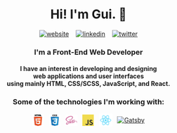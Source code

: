 <h1 align="center"> Hi! I'm Gui. 👋 </h1>

<p align="center">
    <a href="https://gdhebling.com"><img alt="website" width="26px"
            src="https://www.flaticon.com/svg/static/icons/svg/1828/1828555.svg" /></a>
    &nbsp;&nbsp;
    <a href="https://www.linkedin.com/in/gdhebling/"><img alt="linkedin" width="26px"
            src="https://image.flaticon.com/icons/svg/1383/1383262.svg" /></a>
    &nbsp;&nbsp;
    <a href="https://twitter.com/gdhebling"><img alt="twitter" width="26px"
            src="https://image.flaticon.com/icons/svg/1383/1383265.svg" /></a>
</p>
<h3 align="center"> I'm a Front-End Web Developer</h3>
<h4 align="center"> I have an interest in developing and designing <br> web applications and user interfaces <br> using mainly HTML, CSS/SCSS, JavaScript, and React.</h4>

<h3 align="center"> Some of the technologies I'm working with: </h3>
<p align="center">
    <a href="https://gdhebling.com"><img align="center" alt="HTML5" width="26px"
            src="https://raw.githubusercontent.com/github/explore/80688e429a7d4ef2fca1e82350fe8e3517d3494d/topics/html/html.png" /></a>&nbsp;&nbsp;
    <a href="https://gdhebling.com"><img align="center" alt="CSS3" width="26px"
            src="https://raw.githubusercontent.com/github/explore/80688e429a7d4ef2fca1e82350fe8e3517d3494d/topics/css/css.png" /></a>&nbsp;&nbsp;
    <a href="https://gdhebling.com"><img align="center" alt="Sass" width="26px"
            src="https://raw.githubusercontent.com/github/explore/80688e429a7d4ef2fca1e82350fe8e3517d3494d/topics/sass/sass.png" /></a>&nbsp;&nbsp;
    <a href="https://gdhebling.com"><img align="center" alt="JavaScript" width="26px"
            src="https://raw.githubusercontent.com/github/explore/80688e429a7d4ef2fca1e82350fe8e3517d3494d/topics/javascript/javascript.png" /></a>&nbsp;&nbsp;
    <a href="https://gdhebling.com"><img align="center" alt="React" width="30px"
            src="https://raw.githubusercontent.com/github/explore/80688e429a7d4ef2fca1e82350fe8e3517d3494d/topics/react/react.png" /></a>&nbsp;&nbsp;
    <a href="https://gdhebling.com"><img align="center" alt="Gatsby" width="26px" src="https://www.gatsbyjs.com/Gatsby-Monogram.svg" /></a>
</p>


<!-- Commented Out due to Tailwind CSS file messing with the percentages. :)
<h4 align="center"> My Github Repos: </h4>
<p align="center"> These are the languages used on my GitHub repositories. </p>
<p align="center">
    <a href="https://github.com/gdhebling"><img align="center" alt="Guilherme's Github Stats"
            src="https://github-readme-stats.vercel.app/api/top-langs/?username=gdhebling&layout=compact)](https://github.com/anuraghazra/github-readme-stats" /></a>
</p>
-->
